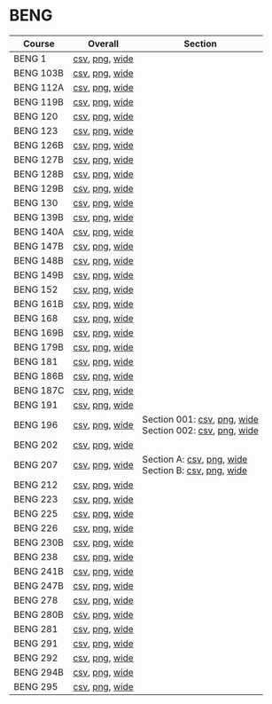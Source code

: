 # BENG

| Course | Overall | Section |
| ------ | ------- | ------- |
| BENG 1 | [csv](https://github.com/UCSD-Historical-Enrollment-Data/2024Winter/blob/main/overall/BENG%201.csv), [png](https://raw.githubusercontent.com/UCSD-Historical-Enrollment-Data/2024Winter/main/plot_overall/BENG%201.png), [wide](https://raw.githubusercontent.com/UCSD-Historical-Enrollment-Data/2024Winter/main/plot_overall_wide/BENG%201.png) |  |
| BENG 103B | [csv](https://github.com/UCSD-Historical-Enrollment-Data/2024Winter/blob/main/overall/BENG%20103B.csv), [png](https://raw.githubusercontent.com/UCSD-Historical-Enrollment-Data/2024Winter/main/plot_overall/BENG%20103B.png), [wide](https://raw.githubusercontent.com/UCSD-Historical-Enrollment-Data/2024Winter/main/plot_overall_wide/BENG%20103B.png) |  |
| BENG 112A | [csv](https://github.com/UCSD-Historical-Enrollment-Data/2024Winter/blob/main/overall/BENG%20112A.csv), [png](https://raw.githubusercontent.com/UCSD-Historical-Enrollment-Data/2024Winter/main/plot_overall/BENG%20112A.png), [wide](https://raw.githubusercontent.com/UCSD-Historical-Enrollment-Data/2024Winter/main/plot_overall_wide/BENG%20112A.png) |  |
| BENG 119B | [csv](https://github.com/UCSD-Historical-Enrollment-Data/2024Winter/blob/main/overall/BENG%20119B.csv), [png](https://raw.githubusercontent.com/UCSD-Historical-Enrollment-Data/2024Winter/main/plot_overall/BENG%20119B.png), [wide](https://raw.githubusercontent.com/UCSD-Historical-Enrollment-Data/2024Winter/main/plot_overall_wide/BENG%20119B.png) |  |
| BENG 120 | [csv](https://github.com/UCSD-Historical-Enrollment-Data/2024Winter/blob/main/overall/BENG%20120.csv), [png](https://raw.githubusercontent.com/UCSD-Historical-Enrollment-Data/2024Winter/main/plot_overall/BENG%20120.png), [wide](https://raw.githubusercontent.com/UCSD-Historical-Enrollment-Data/2024Winter/main/plot_overall_wide/BENG%20120.png) |  |
| BENG 123 | [csv](https://github.com/UCSD-Historical-Enrollment-Data/2024Winter/blob/main/overall/BENG%20123.csv), [png](https://raw.githubusercontent.com/UCSD-Historical-Enrollment-Data/2024Winter/main/plot_overall/BENG%20123.png), [wide](https://raw.githubusercontent.com/UCSD-Historical-Enrollment-Data/2024Winter/main/plot_overall_wide/BENG%20123.png) |  |
| BENG 126B | [csv](https://github.com/UCSD-Historical-Enrollment-Data/2024Winter/blob/main/overall/BENG%20126B.csv), [png](https://raw.githubusercontent.com/UCSD-Historical-Enrollment-Data/2024Winter/main/plot_overall/BENG%20126B.png), [wide](https://raw.githubusercontent.com/UCSD-Historical-Enrollment-Data/2024Winter/main/plot_overall_wide/BENG%20126B.png) |  |
| BENG 127B | [csv](https://github.com/UCSD-Historical-Enrollment-Data/2024Winter/blob/main/overall/BENG%20127B.csv), [png](https://raw.githubusercontent.com/UCSD-Historical-Enrollment-Data/2024Winter/main/plot_overall/BENG%20127B.png), [wide](https://raw.githubusercontent.com/UCSD-Historical-Enrollment-Data/2024Winter/main/plot_overall_wide/BENG%20127B.png) |  |
| BENG 128B | [csv](https://github.com/UCSD-Historical-Enrollment-Data/2024Winter/blob/main/overall/BENG%20128B.csv), [png](https://raw.githubusercontent.com/UCSD-Historical-Enrollment-Data/2024Winter/main/plot_overall/BENG%20128B.png), [wide](https://raw.githubusercontent.com/UCSD-Historical-Enrollment-Data/2024Winter/main/plot_overall_wide/BENG%20128B.png) |  |
| BENG 129B | [csv](https://github.com/UCSD-Historical-Enrollment-Data/2024Winter/blob/main/overall/BENG%20129B.csv), [png](https://raw.githubusercontent.com/UCSD-Historical-Enrollment-Data/2024Winter/main/plot_overall/BENG%20129B.png), [wide](https://raw.githubusercontent.com/UCSD-Historical-Enrollment-Data/2024Winter/main/plot_overall_wide/BENG%20129B.png) |  |
| BENG 130 | [csv](https://github.com/UCSD-Historical-Enrollment-Data/2024Winter/blob/main/overall/BENG%20130.csv), [png](https://raw.githubusercontent.com/UCSD-Historical-Enrollment-Data/2024Winter/main/plot_overall/BENG%20130.png), [wide](https://raw.githubusercontent.com/UCSD-Historical-Enrollment-Data/2024Winter/main/plot_overall_wide/BENG%20130.png) |  |
| BENG 139B | [csv](https://github.com/UCSD-Historical-Enrollment-Data/2024Winter/blob/main/overall/BENG%20139B.csv), [png](https://raw.githubusercontent.com/UCSD-Historical-Enrollment-Data/2024Winter/main/plot_overall/BENG%20139B.png), [wide](https://raw.githubusercontent.com/UCSD-Historical-Enrollment-Data/2024Winter/main/plot_overall_wide/BENG%20139B.png) |  |
| BENG 140A | [csv](https://github.com/UCSD-Historical-Enrollment-Data/2024Winter/blob/main/overall/BENG%20140A.csv), [png](https://raw.githubusercontent.com/UCSD-Historical-Enrollment-Data/2024Winter/main/plot_overall/BENG%20140A.png), [wide](https://raw.githubusercontent.com/UCSD-Historical-Enrollment-Data/2024Winter/main/plot_overall_wide/BENG%20140A.png) |  |
| BENG 147B | [csv](https://github.com/UCSD-Historical-Enrollment-Data/2024Winter/blob/main/overall/BENG%20147B.csv), [png](https://raw.githubusercontent.com/UCSD-Historical-Enrollment-Data/2024Winter/main/plot_overall/BENG%20147B.png), [wide](https://raw.githubusercontent.com/UCSD-Historical-Enrollment-Data/2024Winter/main/plot_overall_wide/BENG%20147B.png) |  |
| BENG 148B | [csv](https://github.com/UCSD-Historical-Enrollment-Data/2024Winter/blob/main/overall/BENG%20148B.csv), [png](https://raw.githubusercontent.com/UCSD-Historical-Enrollment-Data/2024Winter/main/plot_overall/BENG%20148B.png), [wide](https://raw.githubusercontent.com/UCSD-Historical-Enrollment-Data/2024Winter/main/plot_overall_wide/BENG%20148B.png) |  |
| BENG 149B | [csv](https://github.com/UCSD-Historical-Enrollment-Data/2024Winter/blob/main/overall/BENG%20149B.csv), [png](https://raw.githubusercontent.com/UCSD-Historical-Enrollment-Data/2024Winter/main/plot_overall/BENG%20149B.png), [wide](https://raw.githubusercontent.com/UCSD-Historical-Enrollment-Data/2024Winter/main/plot_overall_wide/BENG%20149B.png) |  |
| BENG 152 | [csv](https://github.com/UCSD-Historical-Enrollment-Data/2024Winter/blob/main/overall/BENG%20152.csv), [png](https://raw.githubusercontent.com/UCSD-Historical-Enrollment-Data/2024Winter/main/plot_overall/BENG%20152.png), [wide](https://raw.githubusercontent.com/UCSD-Historical-Enrollment-Data/2024Winter/main/plot_overall_wide/BENG%20152.png) |  |
| BENG 161B | [csv](https://github.com/UCSD-Historical-Enrollment-Data/2024Winter/blob/main/overall/BENG%20161B.csv), [png](https://raw.githubusercontent.com/UCSD-Historical-Enrollment-Data/2024Winter/main/plot_overall/BENG%20161B.png), [wide](https://raw.githubusercontent.com/UCSD-Historical-Enrollment-Data/2024Winter/main/plot_overall_wide/BENG%20161B.png) |  |
| BENG 168 | [csv](https://github.com/UCSD-Historical-Enrollment-Data/2024Winter/blob/main/overall/BENG%20168.csv), [png](https://raw.githubusercontent.com/UCSD-Historical-Enrollment-Data/2024Winter/main/plot_overall/BENG%20168.png), [wide](https://raw.githubusercontent.com/UCSD-Historical-Enrollment-Data/2024Winter/main/plot_overall_wide/BENG%20168.png) |  |
| BENG 169B | [csv](https://github.com/UCSD-Historical-Enrollment-Data/2024Winter/blob/main/overall/BENG%20169B.csv), [png](https://raw.githubusercontent.com/UCSD-Historical-Enrollment-Data/2024Winter/main/plot_overall/BENG%20169B.png), [wide](https://raw.githubusercontent.com/UCSD-Historical-Enrollment-Data/2024Winter/main/plot_overall_wide/BENG%20169B.png) |  |
| BENG 179B | [csv](https://github.com/UCSD-Historical-Enrollment-Data/2024Winter/blob/main/overall/BENG%20179B.csv), [png](https://raw.githubusercontent.com/UCSD-Historical-Enrollment-Data/2024Winter/main/plot_overall/BENG%20179B.png), [wide](https://raw.githubusercontent.com/UCSD-Historical-Enrollment-Data/2024Winter/main/plot_overall_wide/BENG%20179B.png) |  |
| BENG 181 | [csv](https://github.com/UCSD-Historical-Enrollment-Data/2024Winter/blob/main/overall/BENG%20181.csv), [png](https://raw.githubusercontent.com/UCSD-Historical-Enrollment-Data/2024Winter/main/plot_overall/BENG%20181.png), [wide](https://raw.githubusercontent.com/UCSD-Historical-Enrollment-Data/2024Winter/main/plot_overall_wide/BENG%20181.png) |  |
| BENG 186B | [csv](https://github.com/UCSD-Historical-Enrollment-Data/2024Winter/blob/main/overall/BENG%20186B.csv), [png](https://raw.githubusercontent.com/UCSD-Historical-Enrollment-Data/2024Winter/main/plot_overall/BENG%20186B.png), [wide](https://raw.githubusercontent.com/UCSD-Historical-Enrollment-Data/2024Winter/main/plot_overall_wide/BENG%20186B.png) |  |
| BENG 187C | [csv](https://github.com/UCSD-Historical-Enrollment-Data/2024Winter/blob/main/overall/BENG%20187C.csv), [png](https://raw.githubusercontent.com/UCSD-Historical-Enrollment-Data/2024Winter/main/plot_overall/BENG%20187C.png), [wide](https://raw.githubusercontent.com/UCSD-Historical-Enrollment-Data/2024Winter/main/plot_overall_wide/BENG%20187C.png) |  |
| BENG 191 | [csv](https://github.com/UCSD-Historical-Enrollment-Data/2024Winter/blob/main/overall/BENG%20191.csv), [png](https://raw.githubusercontent.com/UCSD-Historical-Enrollment-Data/2024Winter/main/plot_overall/BENG%20191.png), [wide](https://raw.githubusercontent.com/UCSD-Historical-Enrollment-Data/2024Winter/main/plot_overall_wide/BENG%20191.png) |  |
| BENG 196 | [csv](https://github.com/UCSD-Historical-Enrollment-Data/2024Winter/blob/main/overall/BENG%20196.csv), [png](https://raw.githubusercontent.com/UCSD-Historical-Enrollment-Data/2024Winter/main/plot_overall/BENG%20196.png), [wide](https://raw.githubusercontent.com/UCSD-Historical-Enrollment-Data/2024Winter/main/plot_overall_wide/BENG%20196.png) | Section 001: [csv](https://github.com/UCSD-Historical-Enrollment-Data/2024Winter/blob/main/section/BENG%20196_001.csv), [png](https://raw.githubusercontent.com/UCSD-Historical-Enrollment-Data/2024Winter/main/plot_section/BENG%20196_001.png), [wide](https://raw.githubusercontent.com/UCSD-Historical-Enrollment-Data/2024Winter/main/plot_section_wide/BENG%20196_001.png)<br>Section 002: [csv](https://github.com/UCSD-Historical-Enrollment-Data/2024Winter/blob/main/section/BENG%20196_002.csv), [png](https://raw.githubusercontent.com/UCSD-Historical-Enrollment-Data/2024Winter/main/plot_section/BENG%20196_002.png), [wide](https://raw.githubusercontent.com/UCSD-Historical-Enrollment-Data/2024Winter/main/plot_section_wide/BENG%20196_002.png) |
| BENG 202 | [csv](https://github.com/UCSD-Historical-Enrollment-Data/2024Winter/blob/main/overall/BENG%20202.csv), [png](https://raw.githubusercontent.com/UCSD-Historical-Enrollment-Data/2024Winter/main/plot_overall/BENG%20202.png), [wide](https://raw.githubusercontent.com/UCSD-Historical-Enrollment-Data/2024Winter/main/plot_overall_wide/BENG%20202.png) |  |
| BENG 207 | [csv](https://github.com/UCSD-Historical-Enrollment-Data/2024Winter/blob/main/overall/BENG%20207.csv), [png](https://raw.githubusercontent.com/UCSD-Historical-Enrollment-Data/2024Winter/main/plot_overall/BENG%20207.png), [wide](https://raw.githubusercontent.com/UCSD-Historical-Enrollment-Data/2024Winter/main/plot_overall_wide/BENG%20207.png) | Section A: [csv](https://github.com/UCSD-Historical-Enrollment-Data/2024Winter/blob/main/section/BENG%20207_A.csv), [png](https://raw.githubusercontent.com/UCSD-Historical-Enrollment-Data/2024Winter/main/plot_section/BENG%20207_A.png), [wide](https://raw.githubusercontent.com/UCSD-Historical-Enrollment-Data/2024Winter/main/plot_section_wide/BENG%20207_A.png)<br>Section B: [csv](https://github.com/UCSD-Historical-Enrollment-Data/2024Winter/blob/main/section/BENG%20207_B.csv), [png](https://raw.githubusercontent.com/UCSD-Historical-Enrollment-Data/2024Winter/main/plot_section/BENG%20207_B.png), [wide](https://raw.githubusercontent.com/UCSD-Historical-Enrollment-Data/2024Winter/main/plot_section_wide/BENG%20207_B.png) |
| BENG 212 | [csv](https://github.com/UCSD-Historical-Enrollment-Data/2024Winter/blob/main/overall/BENG%20212.csv), [png](https://raw.githubusercontent.com/UCSD-Historical-Enrollment-Data/2024Winter/main/plot_overall/BENG%20212.png), [wide](https://raw.githubusercontent.com/UCSD-Historical-Enrollment-Data/2024Winter/main/plot_overall_wide/BENG%20212.png) |  |
| BENG 223 | [csv](https://github.com/UCSD-Historical-Enrollment-Data/2024Winter/blob/main/overall/BENG%20223.csv), [png](https://raw.githubusercontent.com/UCSD-Historical-Enrollment-Data/2024Winter/main/plot_overall/BENG%20223.png), [wide](https://raw.githubusercontent.com/UCSD-Historical-Enrollment-Data/2024Winter/main/plot_overall_wide/BENG%20223.png) |  |
| BENG 225 | [csv](https://github.com/UCSD-Historical-Enrollment-Data/2024Winter/blob/main/overall/BENG%20225.csv), [png](https://raw.githubusercontent.com/UCSD-Historical-Enrollment-Data/2024Winter/main/plot_overall/BENG%20225.png), [wide](https://raw.githubusercontent.com/UCSD-Historical-Enrollment-Data/2024Winter/main/plot_overall_wide/BENG%20225.png) |  |
| BENG 226 | [csv](https://github.com/UCSD-Historical-Enrollment-Data/2024Winter/blob/main/overall/BENG%20226.csv), [png](https://raw.githubusercontent.com/UCSD-Historical-Enrollment-Data/2024Winter/main/plot_overall/BENG%20226.png), [wide](https://raw.githubusercontent.com/UCSD-Historical-Enrollment-Data/2024Winter/main/plot_overall_wide/BENG%20226.png) |  |
| BENG 230B | [csv](https://github.com/UCSD-Historical-Enrollment-Data/2024Winter/blob/main/overall/BENG%20230B.csv), [png](https://raw.githubusercontent.com/UCSD-Historical-Enrollment-Data/2024Winter/main/plot_overall/BENG%20230B.png), [wide](https://raw.githubusercontent.com/UCSD-Historical-Enrollment-Data/2024Winter/main/plot_overall_wide/BENG%20230B.png) |  |
| BENG 238 | [csv](https://github.com/UCSD-Historical-Enrollment-Data/2024Winter/blob/main/overall/BENG%20238.csv), [png](https://raw.githubusercontent.com/UCSD-Historical-Enrollment-Data/2024Winter/main/plot_overall/BENG%20238.png), [wide](https://raw.githubusercontent.com/UCSD-Historical-Enrollment-Data/2024Winter/main/plot_overall_wide/BENG%20238.png) |  |
| BENG 241B | [csv](https://github.com/UCSD-Historical-Enrollment-Data/2024Winter/blob/main/overall/BENG%20241B.csv), [png](https://raw.githubusercontent.com/UCSD-Historical-Enrollment-Data/2024Winter/main/plot_overall/BENG%20241B.png), [wide](https://raw.githubusercontent.com/UCSD-Historical-Enrollment-Data/2024Winter/main/plot_overall_wide/BENG%20241B.png) |  |
| BENG 247B | [csv](https://github.com/UCSD-Historical-Enrollment-Data/2024Winter/blob/main/overall/BENG%20247B.csv), [png](https://raw.githubusercontent.com/UCSD-Historical-Enrollment-Data/2024Winter/main/plot_overall/BENG%20247B.png), [wide](https://raw.githubusercontent.com/UCSD-Historical-Enrollment-Data/2024Winter/main/plot_overall_wide/BENG%20247B.png) |  |
| BENG 278 | [csv](https://github.com/UCSD-Historical-Enrollment-Data/2024Winter/blob/main/overall/BENG%20278.csv), [png](https://raw.githubusercontent.com/UCSD-Historical-Enrollment-Data/2024Winter/main/plot_overall/BENG%20278.png), [wide](https://raw.githubusercontent.com/UCSD-Historical-Enrollment-Data/2024Winter/main/plot_overall_wide/BENG%20278.png) |  |
| BENG 280B | [csv](https://github.com/UCSD-Historical-Enrollment-Data/2024Winter/blob/main/overall/BENG%20280B.csv), [png](https://raw.githubusercontent.com/UCSD-Historical-Enrollment-Data/2024Winter/main/plot_overall/BENG%20280B.png), [wide](https://raw.githubusercontent.com/UCSD-Historical-Enrollment-Data/2024Winter/main/plot_overall_wide/BENG%20280B.png) |  |
| BENG 281 | [csv](https://github.com/UCSD-Historical-Enrollment-Data/2024Winter/blob/main/overall/BENG%20281.csv), [png](https://raw.githubusercontent.com/UCSD-Historical-Enrollment-Data/2024Winter/main/plot_overall/BENG%20281.png), [wide](https://raw.githubusercontent.com/UCSD-Historical-Enrollment-Data/2024Winter/main/plot_overall_wide/BENG%20281.png) |  |
| BENG 291 | [csv](https://github.com/UCSD-Historical-Enrollment-Data/2024Winter/blob/main/overall/BENG%20291.csv), [png](https://raw.githubusercontent.com/UCSD-Historical-Enrollment-Data/2024Winter/main/plot_overall/BENG%20291.png), [wide](https://raw.githubusercontent.com/UCSD-Historical-Enrollment-Data/2024Winter/main/plot_overall_wide/BENG%20291.png) |  |
| BENG 292 | [csv](https://github.com/UCSD-Historical-Enrollment-Data/2024Winter/blob/main/overall/BENG%20292.csv), [png](https://raw.githubusercontent.com/UCSD-Historical-Enrollment-Data/2024Winter/main/plot_overall/BENG%20292.png), [wide](https://raw.githubusercontent.com/UCSD-Historical-Enrollment-Data/2024Winter/main/plot_overall_wide/BENG%20292.png) |  |
| BENG 294B | [csv](https://github.com/UCSD-Historical-Enrollment-Data/2024Winter/blob/main/overall/BENG%20294B.csv), [png](https://raw.githubusercontent.com/UCSD-Historical-Enrollment-Data/2024Winter/main/plot_overall/BENG%20294B.png), [wide](https://raw.githubusercontent.com/UCSD-Historical-Enrollment-Data/2024Winter/main/plot_overall_wide/BENG%20294B.png) |  |
| BENG 295 | [csv](https://github.com/UCSD-Historical-Enrollment-Data/2024Winter/blob/main/overall/BENG%20295.csv), [png](https://raw.githubusercontent.com/UCSD-Historical-Enrollment-Data/2024Winter/main/plot_overall/BENG%20295.png), [wide](https://raw.githubusercontent.com/UCSD-Historical-Enrollment-Data/2024Winter/main/plot_overall_wide/BENG%20295.png) |  |
